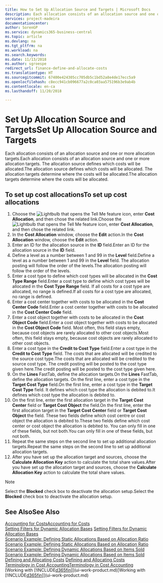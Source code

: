 ```yaml
---
title: How to Set Up Allocation Source and Targets | Microsoft Docs
description: Each allocation consists of an allocation source and one or more allocation targets. The allocation source defines which costs will be allocated. The allocation targets determine where the costs will be allocated.
services: project-madeira
documentationcenter: 
author: SorenGP
ms.service: dynamics365-business-central
ms.topic: article
ms.devlang: na
ms.tgt_pltfrm: na
ms.workload: na
ms.search.keywords: 
ms.date: 11/13/2018
ms.author: sgroespe
redirect_url: finance-define-and-allocate-costs
ms.translationtype: HT
ms.sourcegitcommit: 67400e424305cc705db5c1bd52a8e4de17ecc5a9
ms.openlocfilehash: c8ecc941cb096677a2c0ca03aa575196b3e9ab4b
ms.contentlocale: en-ca
ms.lasthandoff: 11/20/2018

---
```

# <a name="set-up-allocation-source-and-targets"></a><span data-ttu-id="a32c4-105">Set Up Allocation Source and Targets</span><span class="sxs-lookup"><span data-stu-id="a32c4-105">Set Up Allocation Source and Targets</span></span>
<span data-ttu-id="a32c4-106">Each allocation consists of an allocation source and one or more allocation targets.</span><span class="sxs-lookup"><span data-stu-id="a32c4-106">Each allocation consists of an allocation source and one or more allocation targets.</span></span> <span data-ttu-id="a32c4-107">The allocation source defines which costs will be allocated.</span><span class="sxs-lookup"><span data-stu-id="a32c4-107">The allocation source defines which costs will be allocated.</span></span> <span data-ttu-id="a32c4-108">The allocation targets determine where the costs will be allocated.</span><span class="sxs-lookup"><span data-stu-id="a32c4-108">The allocation targets determine where the costs will be allocated.</span></span>  

## <a name="to-set-up-cost-allocations"></a><span data-ttu-id="a32c4-109">To set up cost allocations</span><span class="sxs-lookup"><span data-stu-id="a32c4-109">To set up cost allocations</span></span>  
1.  <span data-ttu-id="a32c4-110">Choose the ![Lightbulb that opens the Tell Me feature](media/ui-search/search_small.png "Tell me what you want to do") icon, enter **Cost Allocation**, and then chose the related link.</span><span class="sxs-lookup"><span data-stu-id="a32c4-110">Choose the ![Lightbulb that opens the Tell Me feature](media/ui-search/search_small.png "Tell me what you want to do") icon, enter **Cost Allocation**, and then chose the related link.</span></span>  
2.  <span data-ttu-id="a32c4-111">In the **Cost Allocation** window, choose the **Edit** action.</span><span class="sxs-lookup"><span data-stu-id="a32c4-111">In the **Cost Allocation** window, choose the **Edit** action.</span></span>  
3.  <span data-ttu-id="a32c4-112">Enter an ID for the allocation source in the **ID** field.</span><span class="sxs-lookup"><span data-stu-id="a32c4-112">Enter an ID for the allocation source in the **ID** field.</span></span>  
4.  <span data-ttu-id="a32c4-113">Define a level as a number between 1 and 99 in the **Level** field.</span><span class="sxs-lookup"><span data-stu-id="a32c4-113">Define a level as a number between 1 and 99 in the **Level** field.</span></span> <span data-ttu-id="a32c4-114">The allocation posting will follow the order of the levels.</span><span class="sxs-lookup"><span data-stu-id="a32c4-114">The allocation posting will follow the order of the levels.</span></span>  
5.  <span data-ttu-id="a32c4-115">Enter a cost type to define which cost types will be allocated in the **Cost Type Range** field.</span><span class="sxs-lookup"><span data-stu-id="a32c4-115">Enter a cost type to define which cost types will be allocated in the **Cost Type Range** field.</span></span> <span data-ttu-id="a32c4-116">If all costs for a cost type are allocated, no range is defined.</span><span class="sxs-lookup"><span data-stu-id="a32c4-116">If all costs for a cost type are allocated, no range is defined.</span></span>  
6.  <span data-ttu-id="a32c4-117">Enter a cost center together with costs to be allocated in the **Cost Center Code** field.</span><span class="sxs-lookup"><span data-stu-id="a32c4-117">Enter a cost center together with costs to be allocated in the **Cost Center Code** field.</span></span>  
7.  <span data-ttu-id="a32c4-118">Enter a cost object together with costs to be allocated in the **Cost Object Code** field.</span><span class="sxs-lookup"><span data-stu-id="a32c4-118">Enter a cost object together with costs to be allocated in the **Cost Object Code** field.</span></span> <span data-ttu-id="a32c4-119">Most often, this field stays empty, because cost objects are rarely allocated to other cost objects.</span><span class="sxs-lookup"><span data-stu-id="a32c4-119">Most often, this field stays empty, because cost objects are rarely allocated to other cost objects.</span></span>  
8.  <span data-ttu-id="a32c4-120">Enter a cost type in the **Credit to Cost Type** field.</span><span class="sxs-lookup"><span data-stu-id="a32c4-120">Enter a cost type in the **Credit to Cost Type** field.</span></span> <span data-ttu-id="a32c4-121">The costs that are allocated will be credited to the source cost type.</span><span class="sxs-lookup"><span data-stu-id="a32c4-121">The costs that are allocated will be credited to the source cost type.</span></span> <span data-ttu-id="a32c4-122">The credit posting will be posted to the cost type given here.</span><span class="sxs-lookup"><span data-stu-id="a32c4-122">The credit posting will be posted to the cost type given here.</span></span>  
9. <span data-ttu-id="a32c4-123">On the **Lines** FastTab, define the allocation targets.</span><span class="sxs-lookup"><span data-stu-id="a32c4-123">On the **Lines** FastTab, define the allocation targets.</span></span> <span data-ttu-id="a32c4-124">On the first line, enter a cost type in the **Target Cost Type** field.</span><span class="sxs-lookup"><span data-stu-id="a32c4-124">On the first line, enter a cost type in the **Target Cost Type** field.</span></span> <span data-ttu-id="a32c4-125">It defines which cost type the allocation is debited to.</span><span class="sxs-lookup"><span data-stu-id="a32c4-125">It defines which cost type the allocation is debited to.</span></span>  
10. <span data-ttu-id="a32c4-126">On the first line, enter the first allocation target in the **Target Cost Center** field or **Target Cost Object** the field.</span><span class="sxs-lookup"><span data-stu-id="a32c4-126">On the first line, enter the first allocation target in the **Target Cost Center** field or **Target Cost Object** the field.</span></span> <span data-ttu-id="a32c4-127">These two fields define which cost centre or cost object the allocation is debited to.</span><span class="sxs-lookup"><span data-stu-id="a32c4-127">These two fields define which cost center or cost object the allocation is debited to.</span></span> <span data-ttu-id="a32c4-128">You can only fill in one of these fields, but not both.</span><span class="sxs-lookup"><span data-stu-id="a32c4-128">You can only fill in one of these fields, but not both.</span></span>  
11. <span data-ttu-id="a32c4-129">Repeat the same steps on the second line to set up additional allocation targets.</span><span class="sxs-lookup"><span data-stu-id="a32c4-129">Repeat the same steps on the second line to set up additional allocation targets.</span></span>  
12. <span data-ttu-id="a32c4-130">After you have set up the allocation target and sources, choose the **Calculate Allocation Key** action to calculate the total share values.</span><span class="sxs-lookup"><span data-stu-id="a32c4-130">After you have set up the allocation target and sources, choose the **Calculate Allocation Key** action to calculate the total share values.</span></span>  

> [!NOTE]  
>  <span data-ttu-id="a32c4-131">Select the **Blocked** check box to deactivate the allocation setup.</span><span class="sxs-lookup"><span data-stu-id="a32c4-131">Select the **Blocked** check box to deactivate the allocation setup.</span></span>  

## <a name="see-also"></a><span data-ttu-id="a32c4-132">See Also</span><span class="sxs-lookup"><span data-stu-id="a32c4-132">See Also</span></span>  
[<span data-ttu-id="a32c4-133">Accounting for Costs</span><span class="sxs-lookup"><span data-stu-id="a32c4-133">Accounting for Costs</span></span>](finance-manage-cost-accounting.md)  
 <span data-ttu-id="a32c4-134">[Setting Filters for Dynamic Allocation Bases](finance-setting-filters-for-dynamic-allocation-bases.md) </span><span class="sxs-lookup"><span data-stu-id="a32c4-134">[Setting Filters for Dynamic Allocation Bases](finance-setting-filters-for-dynamic-allocation-bases.md) </span></span>  
 <span data-ttu-id="a32c4-135">[Scenario Example: Defining Static Allocations Based on Allocation Ratio](finance-scenario-example-defining-static-allocations-based-on-allocation-ratio.md) </span><span class="sxs-lookup"><span data-stu-id="a32c4-135">[Scenario Example: Defining Static Allocations Based on Allocation Ratio](finance-scenario-example-defining-static-allocations-based-on-allocation-ratio.md) </span></span>  
 <span data-ttu-id="a32c4-136">[Scenario Example: Defining Dynamic Allocations Based on Items Sold](finance-scenario-example-defining-dynamic-allocations-based-on-items-sold.md) </span><span class="sxs-lookup"><span data-stu-id="a32c4-136">[Scenario Example: Defining Dynamic Allocations Based on Items Sold](finance-scenario-example-defining-dynamic-allocations-based-on-items-sold.md) </span></span>  
 <span data-ttu-id="a32c4-137">[Defining and Allocating Costs](finance-define-and-allocate-costs.md) </span><span class="sxs-lookup"><span data-stu-id="a32c4-137">[Defining and Allocating Costs](finance-define-and-allocate-costs.md) </span></span>  
 [<span data-ttu-id="a32c4-138">Terminology in Cost Accounting</span><span class="sxs-lookup"><span data-stu-id="a32c4-138">Terminology in Cost Accounting</span></span>](finance-terminology-in-cost-accounting.md)  
 <span data-ttu-id="a32c4-139">[Working with [!INCLUDE[d365fin](includes/d365fin_md.md)]](ui-work-product.md)</span><span class="sxs-lookup"><span data-stu-id="a32c4-139">[Working with [!INCLUDE[d365fin](includes/d365fin_md.md)]](ui-work-product.md)</span></span>

